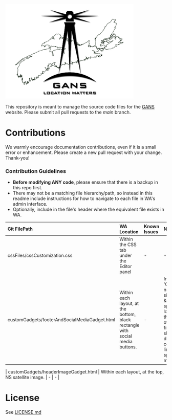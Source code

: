 <img src="https://github.com/GANSorg/website-gans/blob/main/images/logo/GANS-logo-with-map-v2.png" width="400" alt="GANS logo">

This repository is meant to manage the source code files for the 
[GANS](https://gans.ca) website.  Please submit all pull requests to the
*main* branch. 

# Contributions

We warmly encourage documentation contributions, even if it is a small error
or enhancement.  Please create a new pull request with your change.  Thank-you!

### Contribution Guidelines 
- **Before modifying ANY code**, please ensure that there is a backup in this repo first.
- There may not be a matching file hierarchy/path, so instead in this readme include instructions for how to navigate to each file in WA's admin interface.
- Optionally, include in the file's header where the equivalent file exists in WA.

| Git FilePath | WA Location | Known Issues | Notes |
| :------------ | :------------ | :------------ | :------------ |
| cssFiles/cssCustomization.css | Within the CSS tab under the Editor panel | - | - |
| customGadgets/footerAndSocialMediaGadget.html | Within each layout, at the bottom, black rectangle with social media buttons. | - | In layout 'GANS no sidebar & no sponsor logos', the top of this file is slightly different, contains link to sponsors map. |

| customGadgets/headerImageGadget.html | Within each layout, at the top, NS satellite image. | - | - |
# License

See [LICENSE.md](LICENSE.md)
